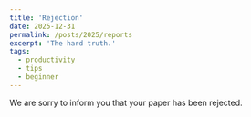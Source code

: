 ```yaml
---
title: 'Rejection'
date: 2025-12-31
permalink: /posts/2025/reports
excerpt: 'The hard truth.'
tags:
  - productivity
  - tips
  - beginner
---
```


We are sorry to inform you that your paper has been rejected.
